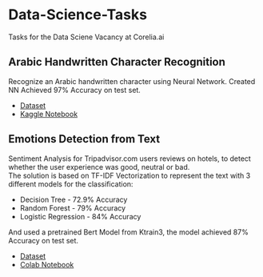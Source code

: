 # Data-Science-Tasks
Tasks for the Data Sciene Vacancy at Corelia.ai

## Arabic Handwritten Character Recognition
Recognize an Arabic handwritten character using Neural Network.
Created NN Achieved 97% Accuracy on test set.
* [Dataset](https://www.kaggle.com/mloey1/ahcd1)
* [Kaggle Notebook](https://www.kaggle.com/faridsharaf/arabic-handwritten-digits-recognizer)


## Emotions Detection from Text
Sentiment Analysis for Tripadvisor.com users reviews on hotels, to detect whether the user experience was good, neutral or bad.  
The solution is based on TF-IDF Vectorization to represent the text with 3 different models for the classification:
- Decision Tree - 72.9% Accuracy
- Random Forest - 79% Accuracy
- Logistic Regression - 84% Accuracy

And used a pretrained Bert Model from Ktrain3, the model achieved 87% Accuracy on test set.
* [Dataset](https://www.kaggle.com/andrewmvd/trip-advisor-hotel-reviews)
* [Colab Notebook](https://colab.research.google.com/drive/1-AKp-wn9GCBFcbrjKSaSV2R4vVw3pUCL?usp=sharing)
